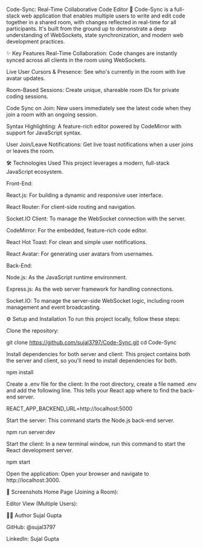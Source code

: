 Code-Sync: Real-Time Collaborative Code Editor 🚀
Code-Sync is a full-stack web application that enables multiple users to write and edit code together in a shared room, with changes reflected in real-time for all participants. It's built from the ground up to demonstrate a deep understanding of WebSockets, state synchronization, and modern web development practices.

✨ Key Features
Real-Time Collaboration: Code changes are instantly synced across all clients in the room using WebSockets.

Live User Cursors & Presence: See who's currently in the room with live avatar updates.

Room-Based Sessions: Create unique, shareable room IDs for private coding sessions.

Code Sync on Join: New users immediately see the latest code when they join a room with an ongoing session.

Syntax Highlighting: A feature-rich editor powered by CodeMirror with support for JavaScript syntax.

User Join/Leave Notifications: Get live toast notifications when a user joins or leaves the room.

🛠️ Technologies Used
This project leverages a modern, full-stack JavaScript ecosystem.

Front-End:

React.js: For building a dynamic and responsive user interface.

React Router: For client-side routing and navigation.

Socket.IO Client: To manage the WebSocket connection with the server.

CodeMirror: For the embedded, feature-rich code editor.

React Hot Toast: For clean and simple user notifications.

React Avatar: For generating user avatars from usernames.

Back-End:

Node.js: As the JavaScript runtime environment.

Express.js: As the web server framework for handling connections.

Socket.IO: To manage the server-side WebSocket logic, including room management and event broadcasting.

⚙️ Setup and Installation
To run this project locally, follow these steps:

Clone the repository:

git clone https://github.com/sujal3797/Code-Sync.git
cd Code-Sync

Install dependencies for both server and client:
This project contains both the server and client, so you'll need to install dependencies for both.

npm install

Create a .env file for the client:
In the root directory, create a file named .env and add the following line. This tells your React app where to find the back-end server.

REACT_APP_BACKEND_URL=http://localhost:5000

Start the server:
This command starts the Node.js back-end server.

npm run server:dev

Start the client:
In a new terminal window, run this command to start the React development server.

npm start

Open the application:
Open your browser and navigate to http://localhost:3000.

📸 Screenshots
Home Page (Joining a Room):

Editor View (Multiple Users):

👨‍💻 Author
Sujal Gupta

GitHub: @sujal3797

LinkedIn: Sujal Gupta

